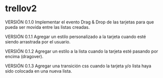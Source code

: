 # trellov2

VERSIÓN 0.1.0
Implementar el evento Drag & Drop de las tarjetas para que pueda ser movida entre las listas creadas.

VERSIÓN 0.1.1
Agregar un estilo personalizado a la tarjeta cuando esté siendo arrastrada por el usuario.

VERSIÓN 0.1.2
Agregar un estilo a la lista cuando la tarjeta esté pasando por encima (dragover).

VERSIÓN 0.1.3
Agregar una transición css cuando la tarjeta y/o lista haya sido colocada en una nueva lista.